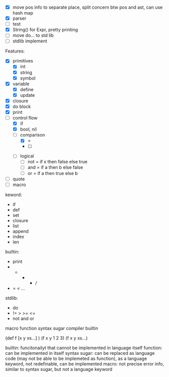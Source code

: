 - [x] move pos info to separate place, split concern btw pos and ast, can use hash map
- [x] parser
- [ ] test
- [x] String() for Expr, pretty printing
- [ ] move do... to std lib
- [ ] stdlib implement

Features:
- [x] primitives
  - [x] int
  - [x] string
  - [x] symbol
- [x] variable
  - [x] define
  - [x] update
- [x] closure
- [x] do block
- [x] print
- [ ] control flow
  - [x] if
  - [x] bool, nil
  - [ ] comparison
    - [x] =
    - [ ] >
  - [ ] logical
    - [ ] not = if x then false else true
    - [ ] and = if a then b else false
    - [ ] or = if a then true else b
- [ ] quote
- [ ] macro

keword:
- if
- def
- set
- closure
- list
- append
- index
- len

builtin:
- print
- + - * /
- = < ...

stdlib:
- do
- != > >= <=
- not and or


macro
function
syntax sugar
compiler
builtin

(def f [x y xs...] )
(f x y 1 2 3)
(f x y xs...)

builtin: funcitonailyt that cannot be implemented in language itself
function: can be implemented in itself
syntax sugar: can be replaced as language code (may not be able to be implemeted as function), as a language keyword, not redefinable, can be implemented
macro: not precise error info, similar to syntax sugar, but not a language keyword
